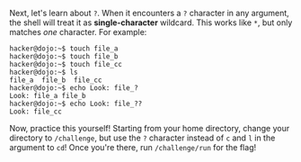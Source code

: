 Next, let's learn about `?`.
When it encounters a `?` character in any argument, the shell will treat it as **single-character** wildcard.
This works like `*`, but only matches _one_ character.
For example:

```console
hacker@dojo:~$ touch file_a
hacker@dojo:~$ touch file_b
hacker@dojo:~$ touch file_cc
hacker@dojo:~$ ls
file_a	file_b	file_cc
hacker@dojo:~$ echo Look: file_?
Look: file_a file_b
hacker@dojo:~$ echo Look: file_??
Look: file_cc
```

Now, practice this yourself!
Starting from your home directory, change your directory to `/challenge`, but use the `?` character instead of `c` and `l` in the argument to `cd`!
Once you're there, run `/challenge/run` for the flag!
